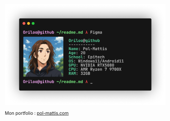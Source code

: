 
[![Card](assets/card.png)](https://pol-mattis.com/)

Mon portfolio : [pol-mattis.com](https://pol-mattis.com/)
